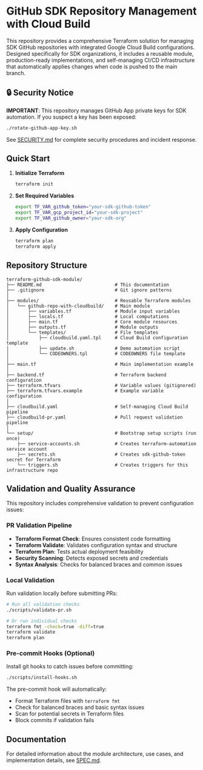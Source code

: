 # GitHub SDK Repository Management with Cloud Build

This repository provides a comprehensive Terraform solution for managing SDK GitHub repositories with integrated Google Cloud Build configurations. Designed specifically for SDK organizations, it includes a reusable module, production-ready implementations, and self-managing CI/CD infrastructure that automatically applies changes when code is pushed to the main branch.

## 🔒 Security Notice

**IMPORTANT**: This repository manages GitHub App private keys for SDK automation. If you suspect a key has been exposed:

```bash
./rotate-github-app-key.sh
```

See [SECURITY.md](./SECURITY.md) for complete security procedures and incident response.

## Quick Start

1. **Initialize Terraform**
   ```bash
   terraform init
   ```

2. **Set Required Variables**
   ```bash
   export TF_VAR_github_token="your-sdk-github-token"
   export TF_VAR_gcp_project_id="your-sdk-project"
   export TF_VAR_github_owner="your-sdk-org"
   ```

3. **Apply Configuration**
   ```bash
   terraform plan
   terraform apply
   ```

## Repository Structure

```
terraform-github-sdk-module/
├── README.md                           # This documentation
├── .gitignore                          # Git ignore patterns
│
├── modules/                            # Reusable Terraform modules
│   └── github-repo-with-cloudbuild/    # Main module
│       ├── variables.tf                # Module input variables
│       ├── locals.tf                   # Local computations
│       ├── main.tf                     # Core module resources
│       ├── outputs.tf                  # Module outputs
│       └── templates/                  # File templates
│           ├── cloudbuild.yaml.tpl     # Cloud Build configuration template
│           ├── update.sh               # Demo automation script
│           └── CODEOWNERS.tpl          # CODEOWNERS file template
│
├── main.tf                             # Main implementation example
│
├── backend.tf                          # Terraform backend configuration
├── terraform.tfvars                    # Variable values (gitignored)
├── terraform.tfvars.example            # Example variable configuration
│
├── cloudbuild.yaml                     # Self-managing Cloud Build pipeline
├── cloudbuild-pr.yaml                  # Pull request validation pipeline
│
└── setup/                              # Bootstrap setup scripts (run once)
    ├── service-accounts.sh             # Creates terraform-automation service account
    ├── secrets.sh                      # Creates sdk-github-token secret for Terraform
    └── triggers.sh                     # Creates triggers for this infrastructure repo
```

## Validation and Quality Assurance

This repository includes comprehensive validation to prevent configuration issues:

### PR Validation Pipeline
- **Terraform Format Check**: Ensures consistent code formatting
- **Terraform Validate**: Validates configuration syntax and structure  
- **Terraform Plan**: Tests actual deployment feasibility
- **Security Scanning**: Detects exposed secrets and credentials
- **Syntax Analysis**: Checks for balanced braces and common issues

### Local Validation
Run validation locally before submitting PRs:
```bash
# Run all validation checks
./scripts/validate-pr.sh

# Or run individual checks
terraform fmt -check=true -diff=true
terraform validate
terraform plan
```

### Pre-commit Hooks (Optional)
Install git hooks to catch issues before committing:
```bash
./scripts/install-hooks.sh
```

The pre-commit hook will automatically:
- Format Terraform files with `terraform fmt`
- Check for balanced braces and basic syntax issues
- Scan for potential secrets in Terraform files
- Block commits if validation fails

## Documentation

For detailed information about the module architecture, use cases, and implementation details, see [SPEC.md](./SPEC.md).